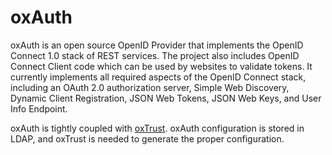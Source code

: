 oxAuth
======
<p>oxAuth is an open source OpenID Provider that implements the OpenID Connect 1.0 stack of REST services. The project also includes OpenID Connect Client code which can be used by websites to validate tokens. It currently implements all required aspects of the OpenID Connect stack, including an OAuth 2.0 authorization server, Simple Web Discovery, Dynamic Client Registration, JSON Web Tokens, JSON Web Keys, and User Info Endpoint.</p>
<p>oxAuth is tightly coupled with <a href="https://github.com/GluuFederation/oxTrust">oxTrust</a>. oxAuth configuration is stored in LDAP, and oxTrust is needed to generate the proper configuration.</p>
